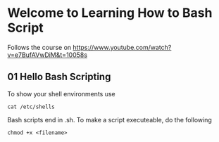 # Welcome to Learning How to Bash Script

Follows the course on https://www.youtube.com/watch?v=e7BufAVwDiM&t=10058s

## 01 Hello Bash Scripting
To show your shell environments use 

    cat /etc/shells

Bash scripts end in .sh. To make a script executeable, do the following

    chmod +x <filename>




